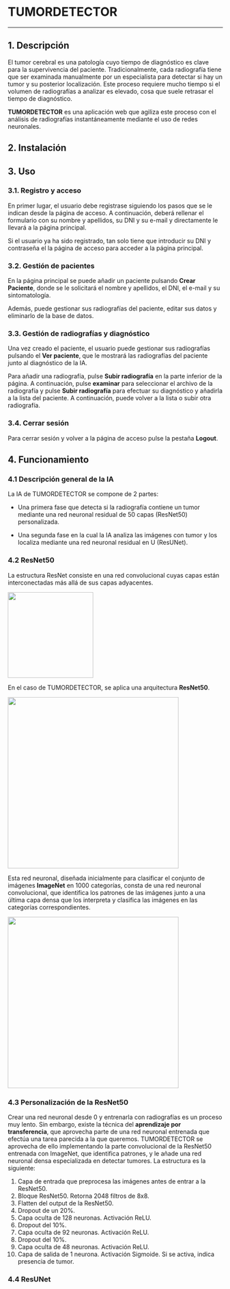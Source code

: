 

# **TUMORDETECTOR**
---
## 1. Descripción

El tumor cerebral es una patología cuyo tiempo de diagnóstico es clave para la supervivencia del paciente. Tradicionalmente, cada radiografía tiene que ser examinada manualmente por un especialista para detectar si hay un tumor y su posterior localización. Este proceso requiere mucho tiempo si el volumen de radiografías a analizar es elevado, cosa que suele retrasar el tiempo de diagnóstico.

**TUMORDETECTOR** es una aplicación web que agiliza este proceso con el análisis de radiografías instantáneamente mediante el uso de redes neuronales.

## 2. Instalación

## 3. Uso

### 3.1. Registro y acceso

En primer lugar, el usuario debe registrase siguiendo los pasos que se le indican desde la página de acceso. A continuación, deberá rellenar el formulario con su nombre y apellidos, su DNI y su e-mail y directamente le llevará a la página principal.

Si el usuario ya ha sido registrado, tan solo tiene que introducir su DNI y contraseña el la página de acceso para acceder a la página principal.

### 3.2. Gestión de pacientes

En la página principal se puede añadir un paciente pulsando **Crear Paciente**, donde se le solicitará el nombre y apellidos, el DNI, el e-mail y su sintomatología.

Además, puede gestionar sus radiografías del paciente, editar sus datos y eliminarlo de la base de datos.

### 3.3. Gestión de radiografías y diagnóstico

Una vez creado el paciente, el usuario puede gestionar sus radiografías pulsando el **Ver paciente**, que le mostrará las radiografías del paciente junto al diagnóstico de la IA.

Para añadir una radiografía, pulse **Subir radiografía** en la parte inferior de la página. A continuación, pulse  **examinar** para seleccionar el archivo de la radiografía y pulse **Subir radiografía** para efectuar su diagnóstico y añadirla a la lista del paciente.
 A continuación, puede volver a la lista o subir otra radiografía.

 ### 3.4. Cerrar sesión

Para cerrar sesión y volver a la página de acceso pulse la pestaña **Logout**.

## 4. Funcionamiento

### 4.1 Descripción general de la IA

La IA de TUMORDETECTOR se compone de 2 partes:

- Una primera fase que detecta si la radiografía contiene un tumor mediante una red neuronal residual de 50 capas (ResNet50) personalizada.

- Una segunda fase en la cual la IA analiza las imágenes con tumor y los localiza mediante una red neuronal residual en U (ResUNet).

### 4.2 ResNet50

La estructura ResNet consiste en una red convolucional cuyas capas están interconectadas más allá de sus capas adyacentes.

<image src="https://sheng-fang.github.io/img/post_img/2020-05-20-review-resnet-family/resnet_module.png" width="200">

En el caso de TUMORDETECTOR, se aplica una arquitectura **ResNet50**.

<image src="https://www.researchgate.net/publication/331364877/figure/fig3/AS:741856270901252@1553883726825/Left-ResNet50-architecture-Blocks-with-dotted-line-represents-modules-that-might-be.png" width="400">

Esta red neuronal, diseñada inicialmente para clasificar el conjunto de imágenes **ImageNet** en 1000 categorías, consta de una red neuronal convolucional, que identifica los patrones de las imágenes junto a una última capa densa que los interpreta y clasifica las imágenes en las categorías correspondientes.

<image src="https://static.geekbang.org/infoq/5c3862035fff1.png" width="400">

### 4.3 Personalización de la ResNet50

Crear una red neuronal desde 0 y entrenarla con radiografías es un proceso muy lento. Sin embargo, existe la técnica del **aprendizaje por transferencia**, que aprovecha parte de una red neuronal entrenada que efectúa una tarea parecida a la que queremos. TUMORDETECTOR se aprovecha de ello implementando la parte convolucional de la ResNet50 entrenada con ImageNet, que identifica patrones, y le añade una red neuronal densa especializada en detectar tumores. La estructura es la siguiente:

1. Capa de entrada que preprocesa las imágenes antes de entrar a la ResNet50.
2. Bloque ResNet50. Retorna 2048 filtros de 8x8.
3. Flatten del output de la ResNet50.
4. Dropout de un 20%.
5. Capa oculta de 128 neuronas. Activación ReLU.
6. Dropout del 10%.
7. Capa oculta de 92 neuronas. Activación ReLU.
8. Dropout del 10%.
9. Capa oculta de 48 neuronas. Activación ReLU.
10. Capa de salida de 1 neurona. Activación Sigmoide. Si se activa, indica presencia de tumor.

### 4.4 ResUNet








